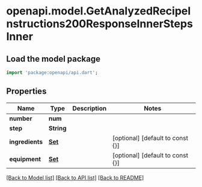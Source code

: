 # openapi.model.GetAnalyzedRecipeInstructions200ResponseInnerStepsInner

## Load the model package
```dart
import 'package:openapi/api.dart';
```

## Properties
Name | Type | Description | Notes
------------ | ------------- | ------------- | -------------
**number** | **num** |  | 
**step** | **String** |  | 
**ingredients** | [**Set<GetAnalyzedRecipeInstructions200ResponseInnerStepsInnerIngredientsInner>**](GetAnalyzedRecipeInstructions200ResponseInnerStepsInnerIngredientsInner.md) |  | [optional] [default to const {}]
**equipment** | [**Set<GetAnalyzedRecipeInstructions200ResponseInnerStepsInnerIngredientsInner>**](GetAnalyzedRecipeInstructions200ResponseInnerStepsInnerIngredientsInner.md) |  | [optional] [default to const {}]

[[Back to Model list]](../README.md#documentation-for-models) [[Back to API list]](../README.md#documentation-for-api-endpoints) [[Back to README]](../README.md)


